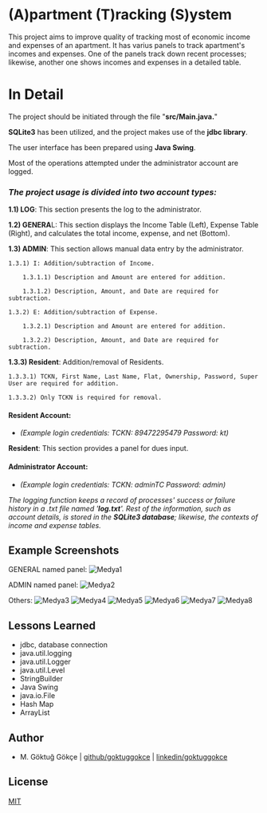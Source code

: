 
# (A)partment (T)racking (S)ystem

This project aims to improve quality of tracking most of economic income and expenses of an apartment. It has varius panels to track apartment's incomes and expenses. One of the panels track down recent processes; likewise, another one shows incomes and expenses in a detailed table.
# In Detail

The project should be initiated through the file "**src/Main.java.**"

**SQLite3** has been utilized, and the project makes use of the **jdbc library**.

The user interface has been prepared using **Java Swing**.

Most of the operations attempted under the administrator account are logged.

### _The project usage is divided into two account types:_

**1.1) LOG**: This section presents the log to the administrator.

**1.2) GENERA**L: This section displays the Income Table (Left), Expense Table (Right), and calculates the total income, expense, and net (Bottom).

**1.3) ADMIN**: This section allows manual data entry by the administrator.
    
    1.3.1) I: Addition/subtraction of Income.

        1.3.1.1) Description and Amount are entered for addition.

        1.3.1.2) Description, Amount, and Date are required for subtraction.

    1.3.2) E: Addition/subtraction of Expense.

        1.3.2.1) Description and Amount are entered for addition.
        
        1.3.2.2) Description, Amount, and Date are required for subtraction.
**1.3.3) Resident**: Addition/removal of Residents.

    1.3.3.1) TCKN, First Name, Last Name, Flat, Ownership, Password, Super User are required for addition.

    1.3.3.2) Only TCKN is required for removal.
    
#### Resident Account:
* _(Example login credentials: TCKN: 89472295479 Password: kt)_

**Resident**: This section provides a panel for dues input.
  
#### Administrator Account:
* _(Example login credentials: TCKN: adminTC Password: admin)_

_The logging function keeps a record of processes' success or failure history in a .txt file named '**log.txt**'. Rest of the information, such as account details, is stored in the **SQLite3 database**; likewise, the contexts of income and expense tables._

## Example Screenshots
GENERAL named panel:
![Medya1](https://github.com/user-attachments/assets/307b4799-7d31-4285-b6ec-d5ec90ce8c15)


ADMIN named panel:
![Medya2](https://github.com/user-attachments/assets/b2069b87-8b5a-4e02-a90b-ed5ea1677218)

Others:
![Medya3](https://github.com/user-attachments/assets/5d6432cf-17cc-4e10-9b51-42becf3af7de)
![Medya4](https://github.com/user-attachments/assets/946f244c-52c8-40f4-8454-f7904fc39f97)
![Medya5](https://github.com/user-attachments/assets/022ac96b-2a00-4095-a35f-ff8566e9112a)
![Medya6](https://github.com/user-attachments/assets/9a407bb0-5f03-4dd3-8826-1adffb95a134)
![Medya7](https://github.com/user-attachments/assets/25605dd8-6682-4724-84b7-dcf932147486)
![Medya8](https://github.com/user-attachments/assets/3ddad6e2-3a00-4099-8369-ee22abb8548d)



## Lessons Learned

* jdbc, database connection
* java.util.logging
* java.util.Logger
* java.util.Level
* StringBuilder
* Java Swing
* java.io.File
* Hash Map
* ArrayList



## Author

- M. Göktuğ Gökçe | [github/goktuggokce](https://www.github.com/goktuggokce) | [linkedin/goktuggokce](https://www.linkedin.com/in/goktuggokce)



## License

[MIT](https://choosealicense.com/licenses/mit/)

